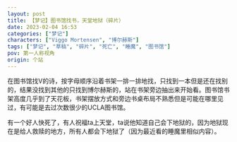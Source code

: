 ```yaml
---
layout: post
title: 【梦记】图书馆找书，天堂地狱（碎片）
date: 2023-02-04 16:53
categories: ["梦记"]
characters: ["Viggo Mortensen", "博尔赫斯"]
tags: ["梦记", "草稿", "碎片", "死亡", "睡魔", "图书馆"]
pov: 第一人称视角
origin: 个站
---
```


在图书馆找V的诗，按字母顺序沿着书架一排一排地找，只找到一本但是还在找别的，结果没找到其他的只找到博尔赫斯的，站在书架旁边抽出来开始看。图书馆书架高度几乎到了天花板，书架摆放方式和旁边书桌布局不熟悉但是可能在哪里见过，有可能是去过次数很少的UCLA图书馆。

有一个好人快死了，有人祝福ta上天堂，ta说他知道自己会下地狱的，因为地狱现在是给人救赎的地方，所有人都会下地狱了（因为最近看的睡魔里相似内容）。
